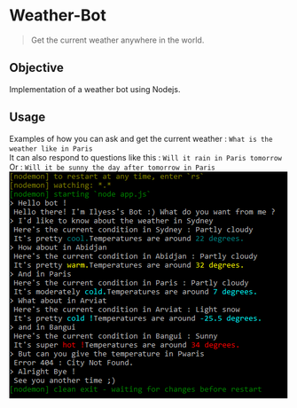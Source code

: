# Weather-Bot
> Get the current weather anywhere in the world.

## Objective
Implementation of a weather bot using Nodejs.

## Usage
Examples of how you can ask and get the current weather : ```What is the weather like in Paris```\
It can also respond to questions like this : ```Will it rain in Paris tomorrow```\
Or : ```Will it be sunny the day after tomorrow in Paris```\
![Alt text](BotUsage.png?raw=true "Title")

